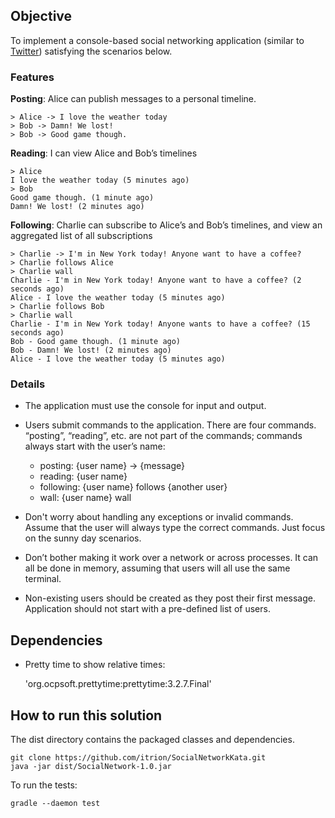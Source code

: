 ## Objective
To implement a console-based social networking application (similar to [Twitter](www.twitter.com)) satisfying the scenarios below.

### Features
**Posting**: Alice can publish messages to a personal timeline.

    > Alice -> I love the weather today
    > Bob -> Damn! We lost!
    > Bob -> Good game though.

**Reading**: I can view Alice and Bob’s timelines

    > Alice
    I love the weather today (5 minutes ago)
    > Bob
    Good game though. (1 minute ago)
    Damn! We lost! (2 minutes ago)

**Following**: Charlie can subscribe to Alice’s and Bob’s timelines, and view an aggregated list of all subscriptions

    > Charlie -> I'm in New York today! Anyone want to have a coffee?
    > Charlie follows Alice
    > Charlie wall
    Charlie - I'm in New York today! Anyone want to have a coffee? (2 seconds ago)
    Alice - I love the weather today (5 minutes ago)
    > Charlie follows Bob
    > Charlie wall
    Charlie - I'm in New York today! Anyone wants to have a coffee? (15 seconds ago)
    Bob - Good game though. (1 minute ago)
    Bob - Damn! We lost! (2 minutes ago)
    Alice - I love the weather today (5 minutes ago)

### Details
* The application must use the console for input and output.

* Users submit commands to the application. There are four commands. “posting”, “reading”, etc. are not part of the commands; commands always start with the user’s name:
  - posting:   {user name} -> {message}
  - reading:   {user name}
  - following: {user name} follows {another user}
  - wall:      {user name} wall


* Don't worry about handling any exceptions or invalid commands. Assume that the user will always type the correct commands. Just focus on the sunny day scenarios.

* Don’t bother making it work over a network or across processes. It can all be done in memory, assuming that users will all use the same terminal.

* Non-existing users should be created as they post their first message. Application should not start with a pre-defined list of users.

## Dependencies
- Pretty time to show relative times:
    
    'org.ocpsoft.prettytime:prettytime:3.2.7.Final'

## How to run this solution
The dist directory contains the packaged classes and dependencies.

    git clone https://github.com/itrion/SocialNetworkKata.git
    java -jar dist/SocialNetwork-1.0.jar

To run the tests:

    gradle --daemon test
    